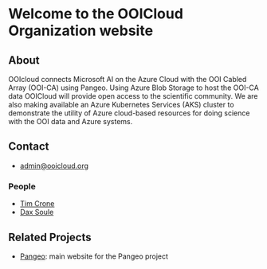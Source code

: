 # Welcome to the OOICloud Organization website
## About
OOIcloud connects Microsoft AI on the Azure Cloud with the OOI Cabled Array (OOI-CA) using Pangeo. Using Azure Blob Storage to host the OOI-CA data OOICloud will provide open access to the scientific community. We are also making available an Azure Kubernetes Services (AKS) cluster to demonstrate the utility of Azure cloud-based resources for doing science with the OOI data and Azure systems. 
## Contact
- <admin@ooicloud.org>
### People
- [Tim Crone](https://github.com/tjcrone)
- [Dax Soule](https://github.com/daxsoule) 

## Related Projects

- [Pangeo](http://pangeo.io/): main website for the Pangeo project
